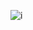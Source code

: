 ![i](https://user-images.githubusercontent.com/44467789/59974783-a7f20080-95cd-11e9-937a-bd39d4df4024.png)
